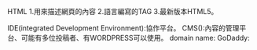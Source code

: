 HTML
  1.用來描述網頁的內容
  2.語言編寫的TAG
  3.最新版本HTML5。


IDE(integrated Development Environment):協作平台。
CMS():內容的管理平台、可能有多位投稿者、有WORDPRESS可以使用。
domain name:
GoDaddy:
